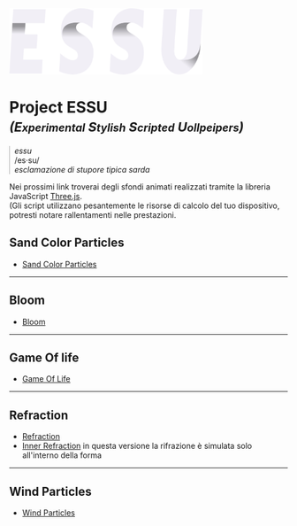 <img src="/assets/images/readme/essu-logo3.svg" alt="drawing" width="350" height="120"/>

# Project ESSU <br> <small> _(E<small>xperimental</small> S<small>tylish</small> S<small>cripted</small> U<small>ollpeipers</small>)_ </small>
<div style="padding-left: .6em; border-left: solid 1px #aaa;">
  <i>essu</i><br>
  /es·su/<br>
  <i>esclamazione di stupore tipica sarda</i>
  <br>
</div>

<p>
  Nei prossimi link troverai degli sfondi animati realizzati tramite la libreria JavaScript <a href="https://github.com/mrdoob/three.js">Three.js</a>.<br>
  (Gli script utilizzano pesantemente le risorse di calcolo del tuo dispositivo, potresti notare rallentamenti nelle prestazioni.
</p>

## Sand Color Particles
<!--<img src="/assets/images/readme/gpuParticles.png" alt="drawing" width="200"/>-->


- <a href="https://drs-wallpapers.netlify.app/?scene=gpuParticles&sqCount=600" target="_blank">Sand Color Particles</a>

---
## Bloom
- <a href="https://drs-wallpapers.netlify.app/?scene=bloom&ui-show=true" target="_blank">Bloom</a>

---
## Game Of life

- <a href="https://drs-wallpapers.netlify.app/?scene=gameOfLife" target="_blank">Game Of Life</a>

---
## Refraction

- <a href="https://deploy-preview-7--drs-wallpapers.netlify.app/?scene=refraction&sqCount=256" target="_blank">Refraction</a>
- <a href="https://deploy-preview-7--drs-wallpapers.netlify.app/?scene=refraction&shapeColor=%23000000&internalReflection=1" target="_blank">Inner Refraction</a> in questa versione la rifrazione è simulata solo all'interno della forma

---
## Wind Particles
- <a href="https://deploy-preview-7--drs-wallpapers.netlify.app/?scene=windParticles" target="_blank">Wind Particles</a>
